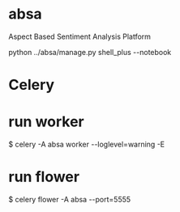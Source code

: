 # absa
Aspect Based Sentiment Analysis Platform

python ../absa/manage.py shell_plus --notebook


# Celery
# run worker
$ celery -A absa worker --loglevel=warning -E

# run flower
$ celery flower -A absa --port=5555